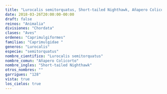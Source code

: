 ```yaml
---
title: "Lurocalis semitorquatus, Short-tailed Nighthawk, Añapero Colicorto"
date: 2018-03-26T20:00:00-00:00
draft: false
reinos: "Animalia"
divisiones: "Chordata"
clases: "Aves"
ordenes: "Caprimulgiformes"
familias: "Caprimulgidae "
generos: "Lurocalis"
especie: "semitorquatus"
nombre_cientifico: "Lurocalis semitorquatus"
nombre_comun: "Añapero Colicorto"
nombre_ingles: "Short-tailed Nighthawk"
otros_nombres: ""
garrigues: "128"
vista: true
los_cielos: true
---
```

